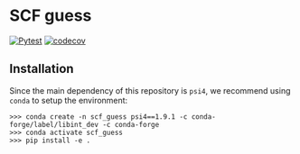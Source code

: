 # SCF guess
[![Pytest](https://github.com/hauser-group/scf_guess/actions/workflows/pytest.yaml/badge.svg)](https://github.com/hauser-group/scf_guess/actions/workflows/pytest.yaml)
[![codecov](https://codecov.io/gh/hauser-group/scf_guess/graph/badge.svg?token=9R2NA1V5LU)](https://codecov.io/gh/hauser-group/scf_guess)

## Installation
Since the main dependency of this repository is `psi4`, we recommend using `conda` to setup the environment:
```
>>> conda create -n scf_guess psi4==1.9.1 -c conda-forge/label/libint_dev -c conda-forge
>>> conda activate scf_guess
>>> pip install -e .
```